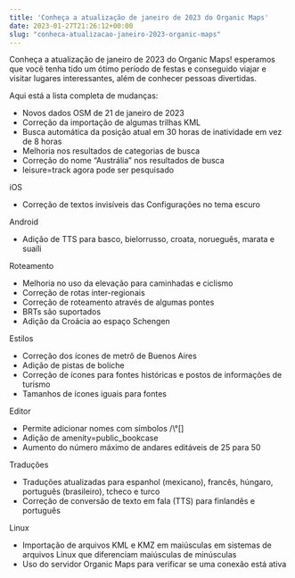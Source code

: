 ```yaml
---
title: 'Conheça a atualização de janeiro de 2023 do Organic Maps'
date: 2023-01-27T21:26:12+00:00
slug: "conheca-atualizacao-janeiro-2023-organic-maps"
---
```


Conheça a atualização de janeiro de 2023 do Organic Maps! esperamos que você tenha tido um ótimo período de festas e conseguido viajar e visitar lugares interessantes, além de conhecer pessoas divertidas.

Aqui está a lista completa de mudanças:

* Novos dados OSM de 21 de janeiro de 2023
* Correção da importação de algumas trilhas KML
* Busca automática da posição atual em 30 horas de inatividade em vez de 8 horas
* Melhoria nos resultados de categorias de busca
* Correção do nome “Austrália” nos resultados de busca
* leisure=track agora pode ser pesquisado

iOS
* Correção de textos invisíveis das Configurações no tema escuro

Android
* Adição de TTS para basco, bielorrusso, croata, norueguês, marata e suaíli

Roteamento
* Melhoria no uso da elevação para caminhadas e ciclismo
* Correção de rotas inter-regionais
* Correção de roteamento através de algumas pontes
* BRTs são suportados
* Adição da Croácia ao espaço Schengen

Estilos
* Correção dos ícones de metrô de Buenos Aires
* Adição de pistas de boliche
* Correção de ícones para fontes históricas e postos de informações de turismo
* Tamanhos de ícones iguais para fontes

Editor
* Permite adicionar nomes com símbolos /\°[]
* Adição de amenity=public_bookcase
* Aumento do número máximo de andares editáveis de 25 para 50

Traduções
* Traduções atualizadas para espanhol (mexicano), francês, húngaro, português (brasileiro), tcheco e turco
* Correção de conversão de texto em fala (TTS) para finlandês e português

Linux
* Importação de arquivos KML e KMZ em maiúsculas em sistemas de arquivos Linux que diferenciam maiúsculas de minúsculas
* Uso do servidor Organic Maps para verificar se uma conexão está ativa
